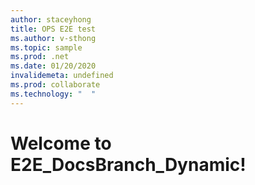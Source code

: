 ```yaml
---
author: staceyhong
title: OPS E2E test
ms.author: v-sthong
ms.topic: sample
ms.prod: .net
ms.date: 01/20/2020
invalidemeta: undefined
ms.prod: collaborate 
ms.technology: "  "
---
```


# Welcome to E2E_DocsBranch_Dynamic!
